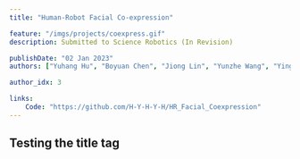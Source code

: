 ```yaml
---
title: "Human-Robot Facial Co-expression"

feature: "/imgs/projects/coexpress.gif"
description: Submitted to Science Robotics (In Revision)

publishDate: "02 Jan 2023"
authors: ["Yuhang Hu", "Boyuan Chen", "Jiong Lin", "Yunzhe Wang", "Yingke Wang", "Cameron Mehlman", "Hod Lipson"]

author_idx: 3

links: 
    Code: "https://github.com/H-Y-H-Y-H/HR_Facial_Coexpression"
---
```


## Testing the title tag


